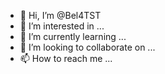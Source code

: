 - 👋 Hi, I’m @Bel4TST
- 👀 I’m interested in ...
- 🌱 I’m currently learning ...
- 💞️ I’m looking to collaborate on ...
- 📫 How to reach me ...

<!---
Bel4TST/Bel4TST is a ✨ special ✨ repository because its `README.md` (this file) appears on your GitHub profile.
You can click the Preview link to take a look at your changes.
--->
